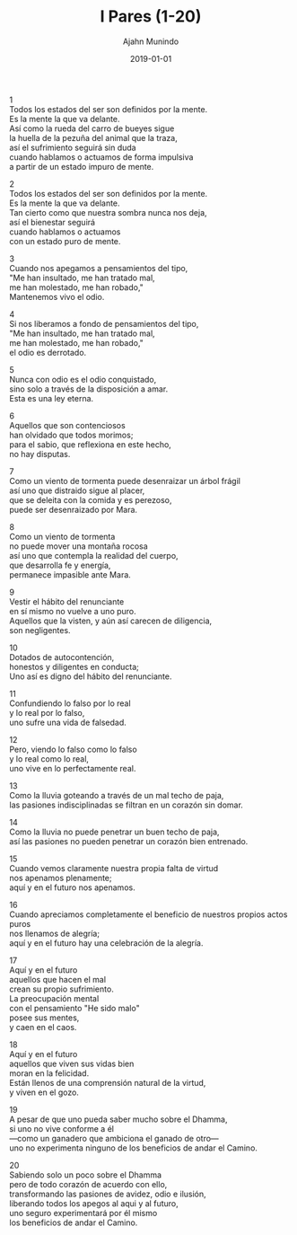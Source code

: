 ﻿---
author: "Ajahn Munindo"
title: "I Pares (1-20)"
booktitle: "Un Dhammapada para la Contemplación"
source: "https://forestsangha.org/teachings/books/un-dhammapada-para-la-contemplacion?language=Espa%C3%B1ol"
license: "BY-NC-ND"
publisher: "dhammamagga"
date: 2019-01-01
pubyear: 2010-2019 
weight: 1
draft: false
---  

1  
Todos los estados del ser son definidos por la mente.  
Es la mente la que va delante.  
Así como la rueda del carro de bueyes sigue  
la huella de la pezuña del animal que la traza,  
así el sufrimiento seguirá sin duda  
cuando hablamos o actuamos de forma impulsiva  
a partir de un estado impuro de mente.  

2  
Todos los estados del ser son definidos por la mente.  
Es la mente la que va delante.  
Tan cierto como que nuestra sombra nunca nos deja,  
así el bienestar seguirá  
cuando hablamos o actuamos  
con un estado puro de mente.  

3  
Cuando nos apegamos a pensamientos del tipo,  
"Me han insultado, me han tratado mal,  
me han molestado, me han robado,"  
Mantenemos vivo el odio.  

4  
Si nos liberamos a fondo de pensamientos del tipo,  
"Me han insultado, me han tratado mal,  
me han molestado, me han robado,"  
el odio es derrotado.  

5  
Nunca con odio es el odio conquistado,  
sino solo a través de la disposición a amar.  
Esta es una ley eterna.  

6  
Aquellos que son contenciosos  
han olvidado que todos morimos;  
para el sabio, que reflexiona en este hecho,  
no hay disputas.  

7  
Como un viento de tormenta puede desenraizar un árbol frágil  
así uno que distraido sigue al placer,  
que se deleita con la comida y es perezoso,  
puede ser desenraizado por Mara.  

8  
Como un viento de tormenta  
no puede mover una montaña rocosa  
así uno que contempla la realidad del cuerpo,  
que desarrolla fe y energía,  
permanece impasible ante Mara.   

9  
Vestir el hábito del renunciante  
en sí mismo no vuelve a uno puro.  
Aquellos que la visten, y aún así carecen de diligencia,  
son negligentes.  

10  
Dotados de autocontención,  
honestos y diligentes en conducta;  
Uno así es digno del hábito del renunciante.  

11  
Confundiendo lo falso por lo real  
y lo real por lo falso,  
uno sufre una vida de falsedad.  

12  
Pero, viendo lo falso como lo falso  
y lo real como lo real,  
uno vive en lo perfectamente real.  

13  
Como la lluvia goteando a través de un mal techo de paja,  
las pasiones indisciplinadas se filtran en un corazón sin domar.  

14  
Como la lluvia no puede penetrar un buen techo de paja,  
así las pasiones no pueden penetrar un corazón bien entrenado.  

15  
Cuando vemos claramente nuestra propia falta de virtud  
nos apenamos plenamente;  
aquí y en el futuro nos apenamos.  

16  
Cuando apreciamos completamente el beneficio de nuestros propios actos puros  
nos llenamos de alegría;  
aquí y en el futuro hay una celebración de la alegría.  

17  
Aquí y en el futuro  
aquellos que hacen el mal  
crean su propio sufrimiento.  
La preocupación mental  
con el pensamiento "He sido malo"  
posee sus mentes,  
y caen en el caos.  

18  
Aquí y en el futuro  
aquellos que viven sus vidas bien  
moran en la felicidad.  
Están llenos de una comprensión natural de la virtud,  
y viven en el gozo.  

19  
A pesar de que uno pueda saber mucho sobre el Dhamma,  
si uno no vive conforme a él  
—como un ganadero que ambiciona el ganado de otro—  
uno no experimenta ninguno de los beneficios de andar el Camino.  

20  
Sabiendo solo un poco sobre el Dhamma  
pero de todo corazón de acuerdo con ello,  
transformando las pasiones de avidez, odio e ilusión,  
liberando todos los apegos al aqui y al futuro,  
uno seguro experimentará por él mismo  
los beneficios de andar el Camino.  
